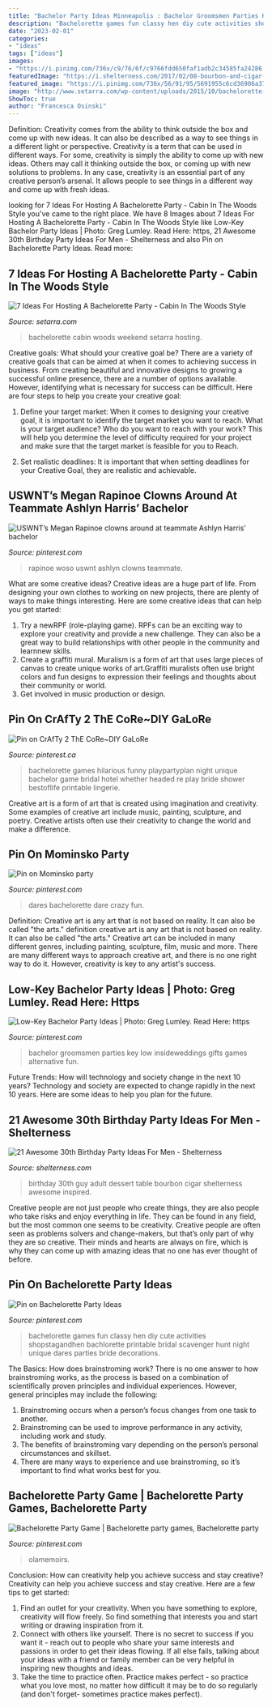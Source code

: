 ```yaml
---
title: "Bachelor Party Ideas Minneapolis : Bachelor Groomsmen Parties Key Low Insideweddings Gifts Games Alternative Fun"
description: "Bachelorette games fun classy hen diy cute activities shopstagandhen bachlorette printable bridal scavenger hunt night unique dares parties bride decorations"
date: "2023-02-01"
categories:
- "ideas"
tags: ["ideas"]
images:
- "https://i.pinimg.com/736x/c9/76/6f/c9766fdd650faf1adb2c34585fa24286.jpg"
featuredImage: "https://i.shelterness.com/2017/02/08-bourbon-and-cigar-bar-is-what-any-adult-guy-will-like.jpg"
featured_image: "https://i.pinimg.com/736x/56/91/95/5691955c6cd36906a377e4bf80e0332d.jpg"
image: "http://www.setarra.com/wp-content/uploads/2015/10/bachelorette-party-in-the-woods11.jpg"
ShowToc: true
author: "Francesca Osinski"
---
```



Definition: Creativity comes from the ability to think outside the box and come up with new ideas. It can also be described as a way to see things in a different light or perspective.
Creativity is a term that can be used in different ways. For some, creativity is simply the ability to come up with new ideas. Others may call it thinking outside the box, or coming up with new solutions to problems. In any case, creativity is an essential part of any creative person’s arsenal. It allows people to see things in a different way and come up with fresh ideas.

	

		
looking for 7 Ideas For Hosting A Bachelorette Party - Cabin In The Woods Style you've came to the right place. We have 8 Images about 7 Ideas For Hosting A Bachelorette Party - Cabin In The Woods Style like Low-Key Bachelor Party Ideas | Photo: Greg Lumley. Read Here: https, 21 Awesome 30th Birthday Party Ideas For Men - Shelterness and also Pin on Bachelorette Party Ideas. Read more:
		
    
## 7 Ideas For Hosting A Bachelorette Party - Cabin In The Woods Style

<img loading=lazy src="http://www.setarra.com/wp-content/uploads/2015/10/bachelorette-party-in-the-woods11.jpg" onerror="this.onerror=null;this.src='https://tse3.mm.bing.net/th?id=OIP.keOX0rsvgMydlnzo42PJlQHaLX&amp;pid=15.1';" alt="7 Ideas For Hosting A Bachelorette Party - Cabin In The Woods Style">

_Source: setarra.com_

>bachelorette cabin woods weekend setarra hosting. 

	

Creative goals: What should your creative goal be?
There are a variety of creative goals that can be aimed at when it comes to achieving success in business. From creating beautiful and innovative designs to growing a successful online presence, there are a number of options available. However, identifying what is necessary for success can be difficult. Here are four steps to help you create your creative goal:
1. Define your target market: When it comes to designing your creative goal, it is important to identify the target market you want to reach. What is your target audience? Who do you want to reach with your work? This will help you determine the level of difficulty required for your project and make sure that the target market is feasible for you to Reach.

2. Set realistic deadlines: It is important that when setting deadlines for your Creative Goal, they are realistic and achievable.

    
## USWNT’s Megan Rapinoe Clowns Around At Teammate Ashlyn Harris’ Bachelor

<img loading=lazy src="https://i.pinimg.com/736x/ce/a5/94/cea5947f693c78bd380b926c5d81ec14.jpg" onerror="this.onerror=null;this.src='https://tse1.mm.bing.net/th?id=OIP.qjSRd_xtr2Mpj0qKpuWNJAHaMj&amp;pid=15.1';" alt="USWNT’s Megan Rapinoe clowns around at teammate Ashlyn Harris’ bachelor">

_Source: pinterest.com_

>rapinoe woso uswnt ashlyn clowns teammate. 

	

What are some creative ideas?
Creative ideas are a huge part of life. From designing your own clothes to working on new projects, there are plenty of ways to make things interesting. Here are some creative ideas that can help you get started: 
1. Try a newRPF (role-playing game). RPFs can be an exciting way to explore your creativity and provide a new challenge. They can also be a great way to build relationships with other people in the community and learnnew skills. 
2. Create a graffiti mural. Muralism is a form of art that uses large pieces of canvas to create unique works of art.Graffiti muralists often use bright colors and fun designs to expression their feelings and thoughts about their community or world. 
3. Get involved in music production or design.

    
## Pin On CrAfTy 2 ThE CoRe~DIY GaLoRe

<img loading=lazy src="https://i.pinimg.com/736x/c9/76/6f/c9766fdd650faf1adb2c34585fa24286.jpg" onerror="this.onerror=null;this.src='https://tse4.mm.bing.net/th?id=OIP.CHA5KJLwV424CZIRyu7uiwHaSd&amp;pid=15.1';" alt="Pin on CrAfTy 2 ThE CoRe~DIY GaLoRe">

_Source: pinterest.ca_

>bachelorette games hilarious funny playpartyplan night unique bachelor game bridal hotel whether headed re play bride shower bestoflife printable lingerie. 

	

Creative art is a form of art that is created using imagination and creativity. Some examples of creative art include music, painting, sculpture, and poetry. Creative artists often use their creativity to change the world and make a difference.

    
## Pin On Mominsko Party

<img loading=lazy src="https://i.pinimg.com/736x/58/3c/72/583c724b6a6e85b01d51e972c23668d1.jpg" onerror="this.onerror=null;this.src='https://tse3.mm.bing.net/th?id=OIP.JCPXoy-Uw4dcGEQmqVm9mgHaPZ&amp;pid=15.1';" alt="Pin on Mominsko party">

_Source: pinterest.com_

>dares bachelorette dare crazy fun. 

	

Definition: Creative art is any art that is not based on reality. It can also be called "the arts."
definition creative art is any art that is not based on reality. It can also be called "the arts." Creative art can be included in many different genres, including painting, sculpture, film, music and more. There are many different ways to approach creative art, and there is no one right way to do it. However, creativity is key to any artist's success.

    
## Low-Key Bachelor Party Ideas | Photo: Greg Lumley. Read Here: Https

<img loading=lazy src="https://i.pinimg.com/736x/42/62/01/4262018815e6ea0acdf052ddf0125ac8--low-key-groomsmen.jpg" onerror="this.onerror=null;this.src='https://tse1.mm.bing.net/th?id=OIP.iXSc11NfxMGG_NMQOYQsFQHaLH&amp;pid=15.1';" alt="Low-Key Bachelor Party Ideas | Photo: Greg Lumley. Read Here: https">

_Source: pinterest.com_

>bachelor groomsmen parties key low insideweddings gifts games alternative fun. 

	

Future Trends: How will technology and society change in the next 10 years?
Technology and society are expected to change rapidly in the next 10 years. Here are some ideas to help you plan for the future.

    
## 21 Awesome 30th Birthday Party Ideas For Men - Shelterness

<img loading=lazy src="https://i.shelterness.com/2017/02/08-bourbon-and-cigar-bar-is-what-any-adult-guy-will-like.jpg" onerror="this.onerror=null;this.src='https://tse4.mm.bing.net/th?id=OIP.AMKtt7G9v9DiqazY5RP2iwHaKx&amp;pid=15.1';" alt="21 Awesome 30th Birthday Party Ideas For Men - Shelterness">

_Source: shelterness.com_

>birthday 30th guy adult dessert table bourbon cigar shelterness awesome inspired. 

	

Creative people are not just people who create things, they are also people who take risks and enjoy everything in life. They can be found in any field, but the most common one seems to be creativity. Creative people are often seen as problems solvers and change-makers, but that’s only part of why they are so creative. Their minds and hearts are always on fire, which is why they can come up with amazing ideas that no one has ever thought of before.

    
## Pin On Bachelorette Party Ideas

<img loading=lazy src="https://i.pinimg.com/736x/a2/2e/e5/a22ee563c9decbc0c99bfebd7057cddb.jpg" onerror="this.onerror=null;this.src='https://tse1.mm.bing.net/th?id=OIP.W0Z4wuoFHXjfCAOnSjumxQHaO0&amp;pid=15.1';" alt="Pin on Bachelorette Party Ideas">

_Source: pinterest.com_

>bachelorette games fun classy hen diy cute activities shopstagandhen bachlorette printable bridal scavenger hunt night unique dares parties bride decorations. 

	

The Basics: How does brainstroming work?
There is no one answer to how brainstroming works, as the process is based on a combination of scientifically proven principles and individual experiences. However, general principles may include the following:
1. Brainstroming occurs when a person’s focus changes from one task to another.
2. Brainstroming can be used to improve performance in any activity, including work and study.
3. The benefits of brainstroming vary depending on the person’s personal circumstances and skillset.
4. There are many ways to experience and use brainstroming, so it’s important to find what works best for you.

    
## Bachelorette Party Game | Bachelorette Party Games, Bachelorette Party

<img loading=lazy src="https://i.pinimg.com/736x/56/91/95/5691955c6cd36906a377e4bf80e0332d.jpg" onerror="this.onerror=null;this.src='https://tse1.mm.bing.net/th?id=OIP.McLrLc5FMrGffsxakmc6EgHaLH&amp;pid=15.1';" alt="Bachelorette Party Game | Bachelorette party games, Bachelorette party">

_Source: pinterest.com_

>olamemoirs. 

	

Conclusion: How can creativity help you achieve success and stay creative?
Creativity can help you achieve success and stay creative. Here are a few tips to get started: 
1. Find an outlet for your creativity. When you have something to explore, creativity will flow freely. So find something that interests you and start writing or drawing inspiration from it. 
2. Connect with others like yourself. There is no secret to success if you want it - reach out to people who share your same interests and passions in order to get their ideas flowing. If all else fails, talking about your ideas with a friend or family member can be very helpful in inspiring new thoughts and ideas. 
3. Take the time to practice often. Practice makes perfect - so practice what you love most, no matter how difficult it may be to do so regularly (and don't forget- sometimes practice makes perfect).

